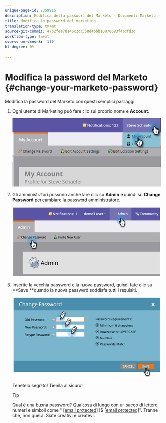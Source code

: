 ```yaml
---
unique-page-id: 2359916
description: Modifica della password del Marketo - Documenti Marketo - Documentazione del prodotto
title: Modifica la password del marketing
translation-type: tm+mt
source-git-commit: 47b2fee7d146c3dc558d4bbb10070683f4cdfd3d
workflow-type: tm+mt
source-wordcount: '110'
ht-degree: 0%

---
```



# Modifica la password del Marketo {#change-your-marketo-password}

Modifica la password del Marketo con questi semplici passaggi.

1. Ogni utente di Marketing può fare clic sul proprio nome e **Account**.

   ![](assets/image2015-11-10-10-3a40-3a8.png)

1. Gli amministratori possono anche fare clic su **Admin** e quindi su **Change Password** per cambiare la password amministratore.

   ![](assets/image2014-9-10-9-3a43-3a47.png)

1. Inserite la vecchia password e la nuova password, quindi fate clic su **Save **quando la nuova password soddisfa tutti i requisiti.

   ![](assets/image2014-9-10-9-3a44-3a2.png)

   Tenetelo segreto! Tienila al sicuro!

   >[!TIP]
   >
   >Qual è una buona password? Qualcosa di lungo con un sacco di lettere, numeri e simboli come &quot; [[email protected]](http://docs.marketo.com/cdn-cgi/l/email-protection) !$ [[email protected]](http://docs.marketo.com/cdn-cgi/l/email-protection)&quot;. Tranne che, non quella. Siate creativi e createvi.


